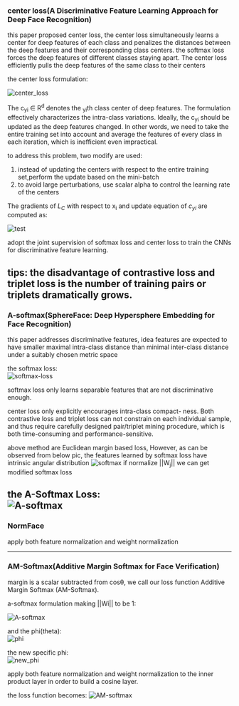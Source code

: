 ### center loss(A Discriminative Feature Learning Approach for Deep Face Recognition)

this paper proposed center loss, the center loss simultaneously learns a center for deep features of each class and 
penalizes the distances between the deep features and their corresponding class centers. the softmax loss forces the 
deep features of different classes staying apart. The center loss efficiently pulls the deep features of the same class to their centers


the center loss formulation:

![center_loss](https://user-images.githubusercontent.com/19379550/61193263-f6864c80-a6ec-11e9-9a09-7ba6f820030a.jpg)

The c<sub>yi</sub> ∈ R<sup>d</sup> denotes the <sub>yi</sub>th class center of deep features. The formulation effectively characterizes the intra-class variations. 
Ideally, the c<sub>yi</sub> should be updated as the deep features changed. In other words, we need to take the entire training set into account and average 
the features of every class in each iteration, which is inefficient even impractical. 

to address this problem, two modify are used:
1. instead of updating the centers with respect to the entire training set,perform the update based on the mini-batch
2. to avoid large perturbations, use scalar alpha to control the learning rate of the centers


The gradients of _L<sub>C</sub>_ with respect to x<sub>i</sub> and update equation of _c<sub>yi</sub>_ are computed as:

![test](https://user-images.githubusercontent.com/19379550/61193635-482fd680-a6ef-11e9-9afb-0f0f8ba035b7.jpg)


adopt the joint supervision of softmax loss and center loss to train the CNNs for discriminative feature learning.


tips:
the disadvantage of contrastive loss and triplet loss is the number of training pairs or triplets dramatically grows.
--------
### A-softmax(SphereFace: Deep Hypersphere Embedding for Face Recognition)


this paper addresses discriminative features, idea features are expected to have smaller maximal intra-class
distance than minimal inter-class distance under a suitably chosen metric space


the softmax loss:   
![softmax-loss](https://user-images.githubusercontent.com/19379550/62436191-7c883700-b771-11e9-920d-d67c7749f019.jpg)

softmax loss only learns separable features that are not discriminative enough.

center loss only explicitly encourages intra-class compact- ness. Both contrastive loss and triplet loss 
can not constrain on each individual sample, and thus require carefully designed pair/triplet mining procedure, 
which is both time-consuming and performance-sensitive.

above method are Euclidean margin based loss, However, as can be observed from below pic, the features learned by 
softmax loss have intrinsic angular distribution
![softmax](https://user-images.githubusercontent.com/19379550/62436619-c9b8d880-b772-11e9-9e08-8a75db43544e.jpg)
if normalize ||W<sub>j</sub>|| we can get modified softmax loss

the A-Softmax Loss:   
![A-softmax](https://user-images.githubusercontent.com/19379550/62436914-b8240080-b773-11e9-963f-ed1ccb492d10.jpg)
--------

### NormFace
apply both feature normalization and weight normalization 


------

### AM-Softmax(Additive Margin Softmax for Face Verification)

margin is a scalar subtracted from cosθ, we call our loss function Additive Margin Softmax (AM-Softmax).    

a-softmax formulation making ||Wi|| to be 1:   

![A-softmax](https://user-images.githubusercontent.com/19379550/62438996-9418ed00-b77c-11e9-8859-2d0e9e7ecd74.jpg)

and the phi(theta):   
![phi](https://user-images.githubusercontent.com/19379550/62439173-8021bb00-b77d-11e9-857b-df1dccc708ae.jpg)


the new specific phi:   
![new_phi](https://user-images.githubusercontent.com/19379550/62439389-2968b100-b77e-11e9-9aba-d7520346f1ec.jpg)

apply both feature normalization and weight normalization to the inner product layer in order to build a cosine layer.

the loss function becomes:
![AM-softmax](https://user-images.githubusercontent.com/19379550/62439441-67fe6b80-b77e-11e9-8d58-4d8348206b4c.jpg)



